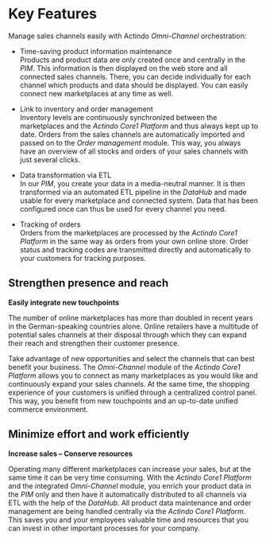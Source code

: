 # Key Features

Manage sales channels easily with Actindo *Omni-Channel* orchestration:
- Time-saving product information maintenance   
  Products and product data are only created once and centrally in the *PIM*. This information is then displayed on the web store and all connected sales channels. There, you can decide individually for each channel which products and data should be displayed. You can easily connect new marketplaces at any time as well.

- Link to inventory and order management   
  Inventory levels are continuously synchronized between the marketplaces and the *Actindo Core1 Platform* and thus always kept up to date. Orders from the sales channels are automatically imported and passed on to the *Order management* module. This way, you always have an overview of all stocks and orders of your sales channels with just several clicks.

- Data transformation via ETL   
  In our *PIM*, you create your data in a media-neutral manner. It is then transformed via an automated ETL pipeline in the *DataHub* and made usable for every marketplace and connected system. Data that has been configured once can thus be used for every channel you need.

- Tracking of orders   
  Orders from the marketplaces are processed by the *Actindo Core1 Platform* in the same way as orders from your own online store. Order status and tracking codes are transmitted directly and automatically to your customers for tracking purposes.


## Strengthen presence and reach

**Easily integrate new touchpoints**

The number of online marketplaces has more than doubled in recent years in the German-speaking countries alone. Online retailers have a multitude of potential sales channels at their disposal through which they can expand their reach and strengthen their customer presence.  

 Take advantage of new opportunities and select the channels that can best benefit your business. The *Omni-Channel* module of the *Actindo Core1 Platform* allows you to connect as many marketplaces as you would like and continuously expand your sales channels. At the same time, the shopping experience of your customers is unified through a centralized control panel. This way, you benefit from new touchpoints and an up-to-date unified commerce environment.


## Minimize effort and work efficiently

**Increase sales &ndash; Conserve resources**

Operating many different marketplaces can increase your sales, but at the same time it can be very time consuming. With the *Actindo Core1 Platform* and the integrated *Omni-Channel* module, you enrich your product data in the *PIM* only and then have it automatically distributed to all channels via ETL with the help of the *DataHub*. All product data maintenance and order management are being handled centrally via the *Actindo Core1 Platform*. This saves you and your employees valuable time and resources that you can invest in other important processes for your company.  
